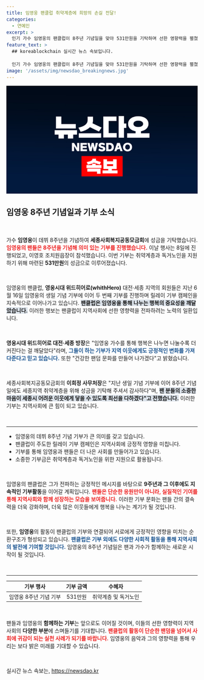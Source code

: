 ```yaml
---
title: 임영웅 팬클럽 취약계층에 희망의 손길 전달!
categories:
  - 연예인
excerpt: >
  인기 가수 임영웅의 팬클럽이 8주년 기념일을 맞아 531만원을 기탁하며 선한 영향력을 펼쳤습니다. 지역 취약계층을 위한 성금을 전달한 이들은 건강한 팬 문화로 나눔의 행복을 실천하고 있습니다.
feature_text: >
  ## koreablockchain 실시간 뉴스 속보입니다.

  인기 가수 임영웅의 팬클럽이 8주년 기념일을 맞아 531만원을 기탁하며 선한 영향력을 펼쳤습니다. 지역 취약계층을 위한 성금을 전달한 이들은 건강한 팬 문화로 나눔의 행복을 실천하고 있습니다.
image: '/assets/img/newsdao_breakingnews.jpg'
---
```


<p><img src="/assets/img/newsdao_breakingnews.jpg" alt="koreablockchain 속보" /></p>

<h2 data-ke-size="size26">임영웅 8주년 기념일과 기부 소식</h2>

<p data-ke-size="size16">&nbsp;</p>

<p>가수 <strong>임영웅</strong>이 데뷔 8주년을 기념하여 <strong>세종사회복지공동모금회</strong>에 성금을 기탁했습니다. <b><span style="color: #ee2323;">임영웅의 팬들은 8주년을 기념해 의미 있는 기부를 진행했습니다.</span></b> 이날 행사는 8일에 진행되었고, 이영호 조치원읍장이 참석했습니다. 이번 기부는 취약계층과 독거노인을 지원하기 위해 마련된 <strong>531만원</strong>의 성금으로 이루어졌습니다.</p>

<p data-ke-size="size16">&nbsp;</p>

<p>임영웅의 팬클럽, <strong>영웅시대 위드히어로(whithHero)</strong> 대전·세종 지역의 회원들은 지난 6월 16일 임영웅의 생일 기념 기부에 이어 두 번째 기부를 진행하며 릴레이 기부 캠페인을 지속적으로 이어나가고 있습니다. <b><span style="background-color: #21538527;">팬클럽은 임영웅을 통해 나누는 행복의 중요성을 깨달았습니다.</span></b> 이러한 행보는 팬클럽이 지역사회에 선한 영향력을 전파하려는 노력의 일환입니다.</p>

<p data-ke-size="size16">&nbsp;</p>

<p><strong>영웅시대 위드히어로 대전·세종 방장</strong>은 "임영웅 가수를 통해 행복은 나누면 나눌수록 더 커진다는 걸 깨달았다"라며, <b><span style="color: #1a5490;">그들이 하는 기부가 지역 이웃에게도 긍정적인 변화를 가져다준다고 믿고 있습니다.</span></b> 또한 "건강한 팬덤 문화를 만들어 나가겠다"고 밝혔습니다.</p>

<p data-ke-size="size16">&nbsp;</p>

<p>세종사회복지공동모금회의 <strong>이희정 사무처장</strong>은 "지난 생일 기념 기부에 이어 8주년 기념일에도 세종지역 취약계층을 위해 성금을 기탁해 주셔서 감사하다"며, <b><span style="background-color: #21538527;">팬 분들의 소중한 마음이 세종시 어려운 이웃에게 닿을 수 있도록 최선을 다하겠다"고 전했습니다.</span></b> 이러한 기부는 지역사회에 큰 힘이 되고 있습니다.</p>

<p data-ke-size="size16">&nbsp;</p>

<hr>

<ul>
    <li>임영웅의 데뷔 8주년 기념 기부가 큰 의미를 갖고 있습니다.</li>
    <li>팬클럽이 주도한 릴레이 기부 캠페인은 지역사회에 긍정적 영향을 미칩니다.</li>
    <li>기부를 통해 임영웅과 팬들은 더 나은 사회를 만들어가고 있습니다.</li>
    <li>소중한 기부금은 취약계층과 독거노인을 위한 지원으로 활용됩니다.</li>
</ul>

<p data-ke-size="size16">&nbsp;</p>

<p>임영웅의 팬클럽은 그가 전파하는 긍정적인 메시지를 바탕으로 <strong>9주년과 그 이후에도 지속적인 기부활동</strong>을 이어갈 계획입니다. <b><span style="color: #ee2323;">팬들은 단순한 응원만이 아니라, 실질적인 기여를 통해 지역사회와 함께 성장하는 모습을 보여줍니다.</span></b> 이러한 기부 문화는 팬들 간의 결속력을 더욱 강화하며, 더욱 많은 이웃들에게 행복을 나누는 계기가 될 것입니다. </p>

<p data-ke-size="size16">&nbsp;</p>

<p>또한, <strong>임영웅</strong>의 활동이 팬클럽의 기부와 연결되어 서로에게 긍정적인 영향을 미치는 순환구조가 형성되고 있습니다. <b><span style="color: #1a5490;">팬클럽은 기부 외에도 다양한 사회적 활동을 통해 지역사회의 발전에 기여할 것입니다.</span></b> 임영웅의 8주년 기념일은 팬과 가수가 함께하는 새로운 시작이 될 것입니다. </p>

<p data-ke-size="size16">&nbsp;</p>

<hr>

<table style="width: 100%; text-align: center;">
    <thead>
        <tr>
            <th><b>기부 행사</b></th>
            <th><b>기부 금액</b></th>
            <th><b>수혜자</b></th>
        </tr>
    </thead>
    <tbody>
        <tr>
            <td>임영웅 8주년 기념 기부</td>
            <td>531만원</td>
            <td>취약계층 및 독거노인</td>
        </tr>
    </tbody>
</table>

<p data-ke-size="size16">&nbsp;</p>

<p>팬들과 임영웅의 <strong>함께하는 기부</strong>는 앞으로도 이어질 것이며, 이들의 선한 영향력이 지역사회의 <strong>다양한 부분</strong>에 스며들기를 기대합니다. <b><span style="color: #ee2323;">팬클럽의 활동이 단순한 팬덤을 넘어서 사회에 귀감이 되는 실천 사례가 되기를 바랍니다.</span></b> 임영웅의 음악과 그의 영향력을 통해 우리는 보다 밝은 미래를 기대할 수 있습니다. </p>

<p data-ke-size="size16">&nbsp;</p>
실시간 뉴스 속보는, <a href="https://newsdao.kr" rel="dofollow">https://newsdao.kr</a>


